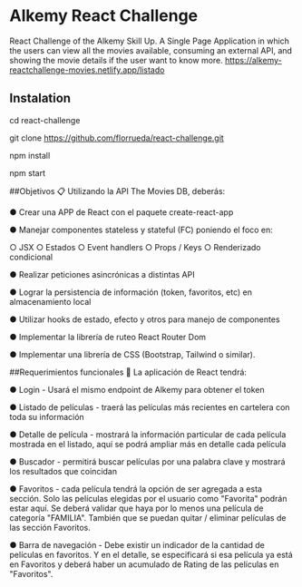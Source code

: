 # Alkemy React Challenge

React Challenge of the Alkemy Skill Up. A Single Page Application in which the users 
can view all the movies available, consuming an external API, and showing the movie details 
if the user want to know more.
https://alkemy-reactchallenge-movies.netlify.app/listado

## Instalation
cd react-challenge

git clone https://github.com/florrueda/react-challenge.git

npm install

npm start

##Objetivos 📋
Utilizando la API The Movies DB, deberás:

● Crear una APP de React con el paquete create-react-app

● Manejar componentes stateless y stateful (FC) poniendo el foco en:

  ○ JSX
  ○ Estados
  ○ Event handlers
  ○ Props / Keys
  ○ Renderizado condicional
  
  
● Realizar peticiones asincrónicas a distintas API

● Lograr la persistencia de información (token, favoritos, etc) en almacenamiento
local

● Utilizar hooks de estado, efecto y otros para manejo de componentes

● Implementar la librería de ruteo React Router Dom

● Implementar una librería de CSS (Bootstrap, Tailwind o similar).


##Requerimientos funcionales 🔧
La aplicación de React tendrá:

● Login - Usará el mismo endpoint de Alkemy para obtener el token

● Listado de películas - traerá las películas más recientes en cartelera con toda su
información

● Detalle de película - mostrará la información particular de cada película
mostrada en el listado, aquí se podrá ampliar más en detalle cada película

● Buscador - permitirá buscar películas por una palabra clave y mostrará los
resultados que coincidan

● Favoritos - cada película tendrá la opción de ser agregada a esta sección. Solo
las películas elegidas por el usuario como "Favorita" podrán estar aquí. Se deberá
validar que haya por lo menos una película de categoría "FAMILIA". También que
se puedan quitar / eliminar películas de las sección Favoritos.

● Barra de navegación - Debe existir un indicador de la cantidad de películas en
favoritos. Y en el detalle, se especificará si esa película ya está en Favoritos y
deberá haber un acumulado de Rating de las películas en "Favoritos".
